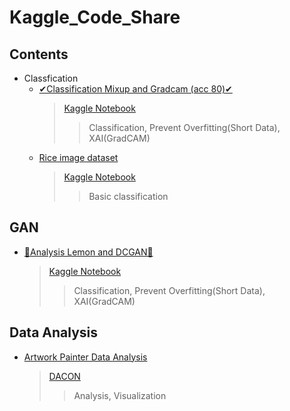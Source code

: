 # Kaggle_Code_Share


## Contents
* Classfication
  * [✔Classification Mixup and Gradcam (acc 80)✔](https://github.com/cjfghk5697/Kaggle_Code_Share/blob/main/Children%20vs%20Adults%20Classification/classification-mixup-and-gradcam-acc-80.ipynb)
    > [Kaggle Notebook](https://www.kaggle.com/code/chulwhahan/classification-mixup-and-gradcam-acc-80)
    >>  Classification, Prevent Overfitting(Short Data), XAI(GradCAM)
  * [Rice image dataset](https://github.com/cjfghk5697/Kaggle_Code_Share/tree/main/Rice%20Image%20Dataset)
    > [Kaggle Notebook](https://www.kaggle.com/code/chulwhahan/classfication-image-efficientnet-with-pytorch/notebook)
    >> Basic classification



## GAN
  * [🍋Analysis Lemon and DCGAN🍋](https://github.com/cjfghk5697/Code_Share/blob/main/GAN/Lemon%20Dataset/analysis-lemon-and-dcgan.ipynb)
    > [Kaggle Notebook](https://www.kaggle.com/code/chulwhahan/analysis-lemon-and-dcgan)
    >>  Classification, Prevent Overfitting(Short Data), XAI(GradCAM)

## Data Analysis
  * [Artwork Painter Data Analysis]()
    > [DACON]()
    >>  Analysis, Visualization